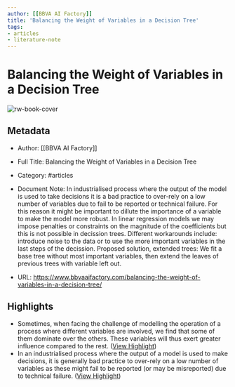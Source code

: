 ```yaml
---
author: [[BBVA AI Factory]]
title: 'Balancing the Weight of Variables in a Decision Tree'
tags: 
- articles
- literature-note
---
```

# Balancing the Weight of Variables in a Decision Tree

![rw-book-cover](https://www.bbvaaifactory.com/wp-content/uploads/GettyImages-923622818-1.jpg)

## Metadata
- Author: [[BBVA AI Factory]]
- Full Title: Balancing the Weight of Variables in a Decision Tree
- Category: #articles
- Document Note: In industrialised process where the output of the model is used to take decisions it is a bad practice to over-rely on a low number of variables due to fail to be reported or technical failure. For this reason it might be important to dillute the importance of a variable to make the model more robust. 
   In linear regression models we may impose penalties or constraints on the magnitude of the coefficients but this is not possible in decission trees.
   Different workarounds include: introduce noise to the data or to use the more important variables in the last steps of the decission.
   Proposed solution, extended trees: We fit a base tree without most important variables, then extend the leaves of previous trees with variable left out.
   
- URL: https://www.bbvaaifactory.com/balancing-the-weight-of-variables-in-a-decision-tree/

## Highlights
- Sometimes, when facing the challenge of modelling the operation of a process where different variables are involved, we find that some of them dominate over the others. These variables will thus exert greater influence compared to the rest. ([View Highlight](https://read.readwise.io/read/01gs3nwk5fzcynbadezjb6ef7j))
- In an industrialised process where the output of a model is used to make decisions, it is generally bad practice to over-rely on a low number of variables as these might fail to be reported (or may be misreported) due to technical failure. ([View Highlight](https://read.readwise.io/read/01gs3nww75w1btw22y1w2hrq7c))
